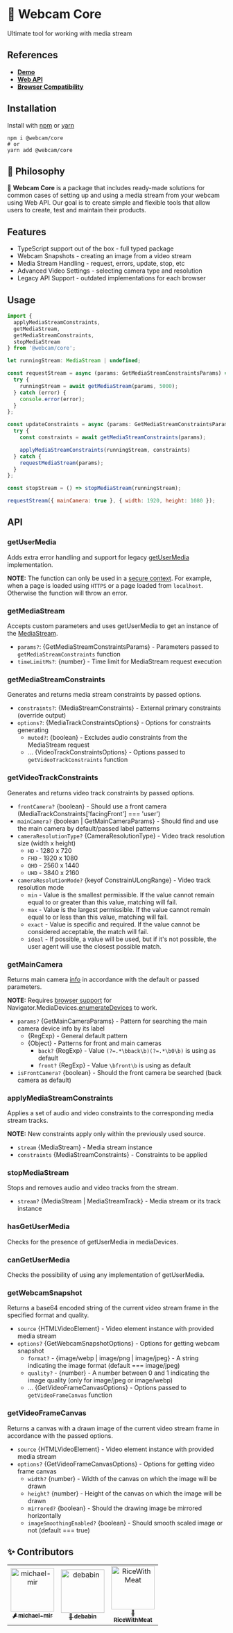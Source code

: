 # 📸 Webcam Core

Ultimate tool for working with media stream

## References

- [**Demo**](https://react-webcam-ultimate.vercel.app/en/javascript)
- [**Web API**](https://developer.mozilla.org/en-US/docs/Web/API/MediaDevices/getUserMedia)
- [**Browser Сompatibility**](https://caniuse.com/stream)

## Installation

Install with [npm](https://www.npmjs.com/) or [yarn](https://yarnpkg.com/)

```shell
npm i @webcam/core
# or
yarn add @webcam/core
```

## 🦉 Philosophy

📸 **Webcam Core** is a package that includes ready-made solutions for common cases of setting up and using a media stream from your webcam using Web API. Our goal is to create simple and flexible tools that allow users to create, test and maintain their products.

## Features

- TypeScript support out of the box - full typed package
- Webcam Snapshots - creating an image from a video stream
- Media Stream Handling - request, errors, update, stop, etc
- Advanced Video Settings - selecting camera type and resolution
- Legacy API Support - outdated implementations for each browser

## Usage

```javascript
import {
  applyMediaStreamConstraints,
  getMediaStream,
  getMediaStreamConstraints,
  stopMediaStream
} from '@webcam/core';

let runningStream: MediaStream | undefined;

const requestStream = async (params: GetMediaStreamConstraintsParams) => {
  try {
    runningStream = await getMediaStream(params, 5000);
  } catch (error) {
    console.error(error);
  }
};

const updateConstraints = async (params: GetMediaStreamConstraintsParams) => {
  try {
    const constraints = await getMediaStreamConstraints(params);

    applyMediaStreamConstraints(runningStream, constraints)
  } catch {
    requestMediaStream(params);
  }
};

const stopStream = () => stopMediaStream(runningStream);

requestStream({ mainCamera: true }, { width: 1920, height: 1080 });
```

## API

### getUserMedia

Adds extra error handling and support for legacy [getUserMedia](https://developer.mozilla.org/en-US/docs/Web/API/MediaDevices/getUserMedia) implementation.

**NOTE:** The function can only be used in a [secure context](https://developer.mozilla.org/en-US/docs/Web/Security/Secure_Contexts). For example, when a page is loaded using `HTTPS` or a page loaded from `localhost`. Otherwise the function will throw an error.

### getMediaStream

Accepts custom parameters and uses getUserMedia to get an instance of the [MediaStream](https://developer.mozilla.org/en-US/docs/Web/API/MediaStream).

- `params?`: {GetMediaStreamConstraintsParams} - Parameters passed to `getMediaStreamConstraints` function
- `timeLimitMs?`: {number} - Time limit for MediaStream request execution

### getMediaStreamConstraints

Generates and returns media stream constraints by passed options.

- `constraints?`: {MediaStreamConstraints} - External primary constraints (override output)
- `options?`: {MediaTrackConstraintsOptions} - Options for constraints generating
  - `muted?`: {boolean} - Excludes audio constraints from the MediaStream request
  - ... {VideoTrackConstraintsOptions} - Options passed to `getVideoTrackConstraints` function

### getVideoTrackConstraints

Generates and returns video track constraints by passed options.

- `frontCamera?` {boolean} - Should use a front camera (MediaTrackConstraints['facingFront'] === 'user')
- `mainCamera?` {boolean | GetMainCameraParams} - Should find and use the main camera by default/passed label patterns
- `cameraResolutionType?` {CameraResolutionType} - Video track resolution size (width x height)
  - `HD` - 1280 x 720
  - `FHD` - 1920 x 1080
  - `QHD` - 2560 x 1440
  - `UHD` - 3840 x 2160
- `cameraResolutionMode?` {keyof ConstrainULongRange} - Video track resolution mode
  - `min` - Value is the smallest permissible. If the value cannot remain equal to or greater than this value, matching will fail.
  - `max` - Value is the largest permissible. If the value cannot remain equal to or less than this value, matching will fail.
  - `exact` - Value is specific and required. If the value cannot be considered acceptable, the match will fail.
  - `ideal` - If possible, a value will be used, but if it's not possible, the user agent will use the closest possible match.

### getMainCamera

Returns main camera [info](https://developer.mozilla.org/en-US/docs/Web/API/MediaDeviceInfo) in accordance with the default or passed parameters.

**NOTE:** Requires [browser support](https://caniuse.com/mdn-api_mediadevices_enumeratedevices) for Navigator.MediaDevices.[enumerateDevices](https://developer.mozilla.org/en-US/docs/Web/API/MediaDevices/enumerateDevices) to work.

- `params?` {GetMainCameraParams} - Pattern for searching the main camera device info by its label
  - {RegExp} - General default pattern
  - {Object} - Patterns for front and main cameras
    - `back?` {RegExp} - Value `(?=.*\bback\b)(?=.*\b0\b)` is using as default
    - `front?` {RegExp} - Value `\bfront\b` is using as default
- `isFrontCamera?` {boolean} - Should the front camera be searched (back camera as default)

### applyMediaStreamConstraints

Applies a set of audio and video constraints to the corresponding media stream tracks.

**NOTE:** New constraints apply only within the previously used source.

- `stream` {MediaStream} - Media stream instance
- `constraints` {MediaStreamConstraints} - Constraints to be applied

### stopMediaStream

Stops and removes audio and video tracks from the stream.

- `stream?` {MediaStream | MediaStreamTrack} - Media stream or its track instance

### hasGetUserMedia

Checks for the presence of getUserMedia in mediaDevices.

### canGetUserMedia

Checks the possibility of using any implementation of getUserMedia.

### getWebcamSnapshot

Returns a base64 encoded string of the current video stream frame in the specified format and quality.

- `source` {HTMLVideoElement} - Video element instance with provided media stream
- `options?` {GetWebcamSnapshotOptions} - Options for getting webcam snapshot
  - `format?` - {image/webp | image/png | image/jpeg} - A string indicating the image format (default === image/jpeg)
  - `quality?` - {number} - A number between 0 and 1 indicating the image quality (only for image/jpeg or image/webp)
  - ... {GetVideoFrameCanvasOptions} - Options passed to `getVideoFrameCanvas` function

### getVideoFrameCanvas

Returns a canvas with a drawn image of the current video stream frame in accordance with the passed options.

- `source` {HTMLVideoElement} - Video element instance with provided media stream
- `options?` {GetVideoFrameCanvasOptions} - Options for getting video frame canvas
  - `width?` {number} - Width of the canvas on which the image will be drawn
  - `height?` {number} - Height of the canvas on which the image will be drawn
  - `mirrored?` {boolean} - Should the drawing image be mirrored horizontally
  - `imageSmoothingEnabled?` {boolean} - Should smooth scaled image or not (default === true)

## ✨ Contributors

<table>
  <tr>
    <td align="center" style="word-wrap: break-word; width: 100; height: 100">
        <a href="https://github.com/michael-mir">
            <img src="https://avatars.githubusercontent.com/u/88126915?v=4"
            width="100;"  
            alt="michael-mir" />
            <br />
            <sub style="font-size:13px"><b>🌶️ michael-mir</b></sub>
        </a>
    </td>
    <td align="center" style="word-wrap: break-word; width: 100; height: 100">
        <a href="https://github.com/debabin">
            <img src="https://avatars.githubusercontent.com/u/45297354?v=4"
            width="100;"  
            alt="debabin" />
            <br />
            <sub style="font-size:13px"><b>🧊 debabin</b></sub>
        </a>
    </td>
    <td align="center" style="word-wrap: break-word; width: 100.0; height: 100.0">
        <a href="https://github.com/RiceWithMeat">
            <img src="https://avatars.githubusercontent.com/u/47690223?v=4"
            width="100;"  
            alt="RiceWithMeat" />
            <br />
            <sub style="font-size:13px"><b>🐘 RiceWithMeat</b></sub>
        </a>
    </td>
  </tr>
</table>
